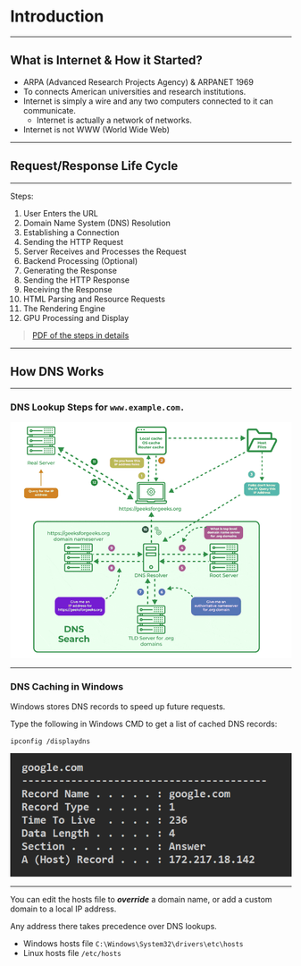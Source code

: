 # Introduction

---

## What is Internet & How it Started?

- ARPA (Advanced Research Projects Agency) & ARPANET 1969
- To connects American universities and research institutions.
- Internet is simply a wire and any two computers connected to it can communicate.
  - Internet is actually a network of networks.
- Internet is not WWW (World Wide Web)

<!--

Cold War Era

- ARPANET used packet switching to send data between computers.
- In 1983, ARPANET transitioned to the TCP/IP protocol suite, which is still used today.
  - TCP/IP stands for Transmission Control Protocol/Internet Protocol.

- The first web browser, WorldWideWeb, was created by Tim Berners-Lee in 1990.
- In 1991, the first website was created by Tim Berners-Lee.
- The World Wide Web became publicly accessible in 1993.

-->

---

## Request/Response Life Cycle

<Youtube id="hWyBeEF3CqQ" width="70%" height="70%" class="m-auto mt-4" />

---

<div class="text-2xl mb-3">Steps:</div>

1. User Enters the URL
2. <span v-click>Domain Name System (DNS) Resolution</span>
3. <span v-click>Establishing a Connection</span>
4. <span v-click>Sending the HTTP Request</span>
5. <span v-click>Server Receives and Processes the Request</span>
6. <span v-click>Backend Processing (Optional)</span>
7. <span v-click>Generating the Response</span>
8. <span v-click>Sending the HTTP Response</span>
9. <span v-click>Receiving the Response</span>
10. <span v-click>HTML Parsing and Resource Requests</span>
11. <span v-click>The Rendering Engine</span>
12. <span v-click>GPU Processing and Display</span>

> <a href="https://github.com/MohamedEmary/ITI-client-side-tech/blob/main/files/intro/PDFs/req-res-lifecycle.pdf" target="_blank">PDF of the steps in details</a>

<!--
BE processing for things like:

- Querying DB
- Call other services like recommendation engines or advertising services

========================================

Req contains:

- Status code
- Header
- Body


Show them response data in browser network tab

========================================

Display images for the tree structure of CSSOM and DOM

Req header includes things like:

- user-agent
- cookies
- caching header
-->

---

## How DNS Works

<!-- Start the vid at 45s -->

<Youtube id="72snZctFFtA" width="70%" height="70%" class="m-auto mt-4" />

---

### DNS Lookup Steps for `www.example.com.`

<img src="../assets/images/how-dns-works.png" class="m-auto w-[60%] mt-4" alt="How DNS works"/>

---

### DNS Caching in Windows

Windows stores DNS records to speed up future requests.

Type the following in Windows CMD to get a list of cached DNS records:

```
ipconfig /displaydns
```

<img src="../assets/images/dns-cache.png" class="m-auto w-[70%] mt-4" alt="dns cache"/>

---

You can edit the hosts file to **_override_** a domain name, or add a custom domain to a local IP address.

Any address there takes precedence over DNS lookups.

- Windows hosts file `C:\Windows\System32\drivers\etc\hosts`
- Linux hosts file `/etc/hosts`

<!--
## TCP/IP

<Youtube id="OTwp3xtd4dg" width="70%" height="70%" class="m-auto mt-4" />
 -->
